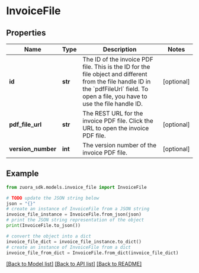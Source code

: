 # InvoiceFile


## Properties

Name | Type | Description | Notes
------------ | ------------- | ------------- | -------------
**id** | **str** | The ID of the invoice PDF file. This is the ID for the file object and different from the file handle ID in the &#x60;pdfFileUrl&#x60; field. To open a file, you have to use the file handle ID. | [optional] 
**pdf_file_url** | **str** | The REST URL for the invoice PDF file. Click the URL to open the invoice PDF file. | [optional] 
**version_number** | **int** | The version number of the invoice PDF file.  | [optional] 

## Example

```python
from zuora_sdk.models.invoice_file import InvoiceFile

# TODO update the JSON string below
json = "{}"
# create an instance of InvoiceFile from a JSON string
invoice_file_instance = InvoiceFile.from_json(json)
# print the JSON string representation of the object
print(InvoiceFile.to_json())

# convert the object into a dict
invoice_file_dict = invoice_file_instance.to_dict()
# create an instance of InvoiceFile from a dict
invoice_file_from_dict = InvoiceFile.from_dict(invoice_file_dict)
```
[[Back to Model list]](../README.md#documentation-for-models) [[Back to API list]](../README.md#documentation-for-api-endpoints) [[Back to README]](../README.md)


